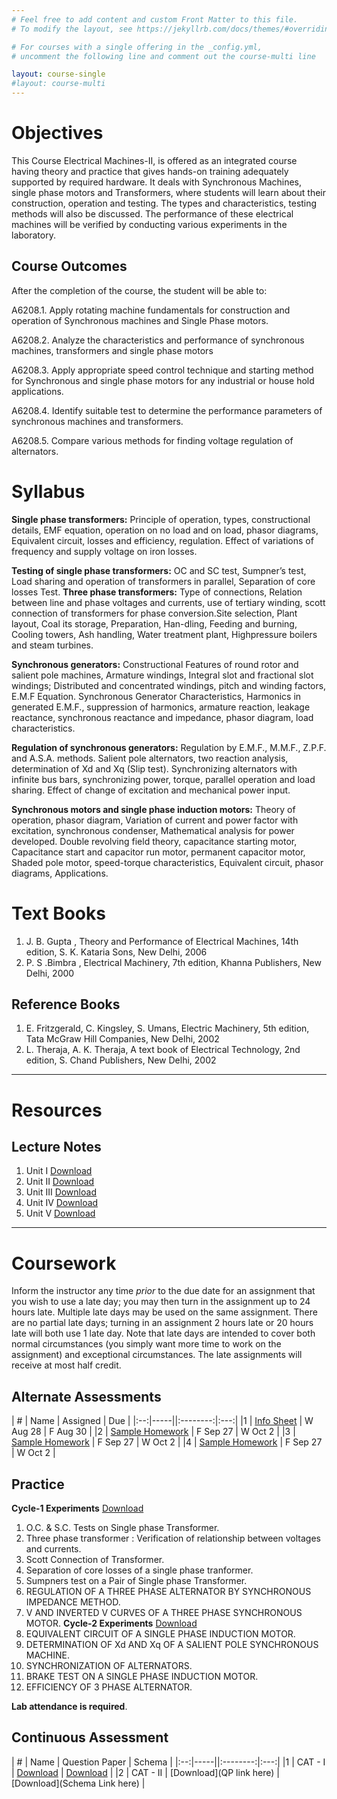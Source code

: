 ```yaml
---
# Feel free to add content and custom Front Matter to this file.
# To modify the layout, see https://jekyllrb.com/docs/themes/#overriding-theme-defaults

# For courses with a single offering in the _config.yml,
# uncomment the following line and comment out the course-multi line

layout: course-single
#layout: course-multi
---
```


# <a name="description">Objectives</a>

  This Course Electrical Machines-II, is offered as an integrated course having theory and practice that gives hands-on training adequately supported by required hardware. It deals with Synchronous Machines, single phase motors and Transformers, where students will learn about their construction, operation and testing. The types and characteristics, testing methods will also be discussed. The performance of these electrical machines will be verified by conducting various experiments in the laboratory. 

## <a name="outcomes">Course Outcomes</a>

After the completion of the course, the student will be able to:

A6208.1. Apply rotating machine fundamentals for construction and operation of Synchronous machines and Single Phase motors.

A6208.2. Analyze the characteristics and performance of synchronous machines, transformers and single phase motors

A6208.3. Apply appropriate speed control technique and starting method for Synchronous and single phase motors for any industrial or house hold applications.

A6208.4. Identify suitable test to determine the performance parameters of synchronous machines and transformers.

A6208.5. Compare various methods for finding voltage regulation of alternators. 

# <a name="syllabus">Syllabus</a>

**Single phase transformers:** Principle of operation, types, constructional details, EMF equation, operation on no load and on load, phasor diagrams, Equivalent circuit, losses and efficiency, regulation. Effect of variations of frequency and supply voltage on iron losses.

**Testing of single phase transformers:** OC and SC test, Sumpner’s test, Load sharing and operation of transformers in parallel, Separation of core losses Test. **Three phase transformers:** Type of connections, Relation between line and phase voltages and currents, use of tertiary winding, scott connection of transformers for phase conversion.Site selection, Plant layout, Coal its storage, Preparation, Han-dling, Feeding and burning, Cooling towers, Ash handling, Water treatment plant, Highpressure boilers and steam turbines.

**Synchronous generators:** Constructional Features of round rotor and salient pole machines, Armature windings, Integral slot and fractional slot windings; Distributed and concentrated windings, pitch and winding factors, E.M.F Equation. Synchronous Generator Characteristics, Harmonics in generated E.M.F., suppression of harmonics, armature reaction, leakage reactance, synchronous reactance and impedance, phasor diagram, load characteristics.

**Regulation of synchronous generators:** Regulation by E.M.F., M.M.F., Z.P.F. and A.S.A. methods. Salient pole alternators, two reaction analysis, determination of Xd and Xq (Slip test). Synchronizing alternators with infinite bus bars, synchronizing power, torque, parallel operation and load sharing. Effect of change of excitation and mechanical power input.

**Synchronous motors and single phase induction motors:** Theory of operation, phasor diagram, Variation of current and power factor with excitation, synchronous condenser, Mathematical analysis for power developed. Double revolving field theory, capacitance starting motor, Capacitance start and capacitor run motor, permanent capacitor motor, Shaded pole motor, speed-torque characteristics, Equivalent circuit, phasor diagrams, Applications.

# <a name="textbooks">Text Books</a>

1. J. B. Gupta , Theory and Performance of Electrical Machines, 14th edition, S. K. Kataria Sons, New Delhi, 2006
2. P. S .Bimbra , Electrical Machinery, 7th edition, Khanna Publishers, New Delhi, 2000

## <a name="references">Reference Books</a>

1. E. Fritzgerald, C. Kingsley, S. Umans, Electric Machinery, 5th edition, Tata McGraw Hill Companies, New Delhi, 2002
2. L. Theraja, A. K. Theraja, A text book of Electrical Technology, 2nd edition, S. Chand Publishers, New Delhi, 2002

<hr>

# Resources

## <a name="lecturenotes">Lecture Notes</a>

1. Unit I [Download](https://vardhamancoe-my.sharepoint.com/:b:/g/personal/ananda_vardhaman_org/EdNIgLgkA8tBl3OW3ekqvqcBEZpOT8BxRPzvDRxkArXS6w?e=oNFWGH)
2. Unit II [Download](https://vardhamancoe-my.sharepoint.com/:b:/g/personal/ananda_vardhaman_org/EWYawPOK4jVDqMwsIxatDtEBsRNNv11nv2Mqle-wj1mbzA?e=3wh1Z9)
3. Unit III [Download](https://vardhamancoe-my.sharepoint.com/:b:/g/personal/ananda_vardhaman_org/EWUtSKy2KDRMiPZEQi1SFVIB3VfexNWOIB9PzH1E6wTz8g?e=HAPgjZ)
4. Unit IV [Download](https://vardhamancoe-my.sharepoint.com/:b:/g/personal/ananda_vardhaman_org/EfsIyTcB6-ZKuohITLlYWwkBOxYvjNZiBKiONqtNo-aM3A?e=VtyBT2)
5. Unit V [Download](https://vardhamancoe-my.sharepoint.com/:b:/g/personal/ananda_vardhaman_org/EUld1nJMxZdGk7NPxrHBHIMBR_Jasbez2hA2KNX10punXg?e=mMJ5Yi)

<hr>

# Coursework

Inform the instructor any time *prior* to the due date for an assignment
that you wish to use a late day; you may then turn in the assignment up to 24
hours late. Multiple late days may be used on the same assignment. There are no
partial late days; turning in an assignment 2 hours late or 20 hours late will
both use 1 late day. Note that late days are intended to cover both normal
circumstances (you simply want more time to work on the assignment) and
exceptional circumstances. The late assignments will receive at most half credit.

## <a name="aat">Alternate Assessments</a>

| #  | Name | Assigned | Due |
|:--:|-----||:--------:|:---:|
|1 | [Info Sheet](https://docs.google.com/forms/d/e/1FAIpQLSdtxgmw2tL6IzzK0qq3Fw2h2FTFmGHoTRs8p6wTfTToUn7pZg/viewform?usp=sf_link) | W Aug 28 | F Aug 30 |
|2 | [Sample Homework]({{site.baseurl}}/homework/function-reading.pdf) | F Sep 27 | W Oct 2 |
|3 | [Sample Homework]({{site.baseurl}}/homework/function-reading.pdf) | F Sep 27 | W Oct 2 |
|4 | [Sample Homework]({{site.baseurl}}/homework/function-reading.pdf) | F Sep 27 | W Oct 2 |

## <a name="practice">Practice</a>

**Cycle-1 Experiments** [Download](https://vardhamancoe-my.sharepoint.com/:b:/g/personal/ananda_vardhaman_org/EenwIlgf5AdPnz8KJpicRekBHrgOclQiR38rEA3zUwTJXQ?e=6VkAlk)
1. O.C. & S.C. Tests on Single phase Transformer. 
2. Three phase transformer : Verification of relationship between voltages and currents.
3. Scott Connection of Transformer.
4. Separation of core losses of a single phase tranformer. 
5. Sumpners test on a Pair of Single phase Transformer. 
6. REGULATION OF A THREE PHASE ALTERNATOR BY SYNCHRONOUS IMPEDANCE METHOD.
7. V AND INVERTED V CURVES OF A THREE PHASE SYNCHRONOUS MOTOR. 
**Cycle-2 Experiments** [Download](https://vardhamancoe-my.sharepoint.com/:b:/g/personal/ananda_vardhaman_org/EYAdoEl2wjVLuWbk22h9PIwBmZN2QoW85BctbRmkrylDHA?e=0EdZQk)
8. EQUIVALENT CIRCUIT OF A SINGLE PHASE INDUCTION MOTOR. 
9. DETERMINATION OF Xd AND Xq OF A SALIENT POLE SYNCHRONOUS MACHINE.
10. SYNCHRONIZATION OF ALTERNATORS. 
11. BRAKE TEST ON A SINGLE PHASE INDUCTION MOTOR.
12. EFFICIENCY OF 3 PHASE ALTERNATOR.


**Lab attendance is required**.

## <a name="cat">Continuous Assessment</a>

| #  | Name | Question Paper | Schema  |
|:--:|-----||:--------:|:---:|
|1 | CAT - I | [Download](https://vardhamancoe-my.sharepoint.com/:b:/g/personal/ananda_vardhaman_org/EY02smmwpltOiq8cZ9pdb9kBpzYVm7ielOoj5XrPHcLM8w?e=2b0Ybv) | [Download](https://vardhamancoe-my.sharepoint.com/:b:/g/personal/ananda_vardhaman_org/EY02smmwpltOiq8cZ9pdb9kBpzYVm7ielOoj5XrPHcLM8w?e=2b0Ybv) |
|2 | CAT - II | [Download](QP link here) | [Download](Schema Link here) |

